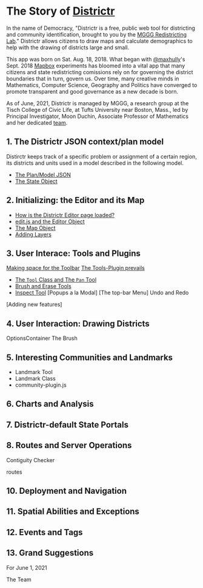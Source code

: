 # The Story of [Districtr]
In the name of Democracy, "Districtr is a free, public web tool for districting and community identification, brought to you by the [MGGG Redistricting Lab]." Districtr allows citizens to draw maps and calculate demographics to help with the drawing of districts large and small.

This app was born on Sat. Aug. 18, 2018. What began with [@maxhully]'s Sept. 2018 [Mapbox] experiments has bloomed into a vital app that many citizens and state redistricting comissions rely on for governing the district boundaries that in turn, govern us. Over time, many creative minds in Mathematics, Computer Science, Geography and Politics have converged to promote transparent and good governance as a new decade is born. 

As of June, 2021, Districtr is managed by MGGG, a research group at the Tisch College of Civic Life, at Tufts University near Boston, Mass., led by Principal Investigator, Moon Duchin, Associate Professor of Mathematics and her dedicated [team].


## 1. The Districtr JSON context/plan model
Distirctr keeps track of a specific problem or assignment of a certain region, its districts and units used in a model described in the following model.

- [The Plan/Model JSON] 
- [The State Object]

[The Plan/Model JSON]: ./plancontext.md
[The State Object]: ./state.md

## 2. Initializing: the Editor and its Map

- [How is the Districtr Editor page loaded?]
- [edit.js and the Editor Object]
- [The Map Object]
- [Adding Layers]

[How is the Districtr Editor page loaded?]: ./initialization.md
[edit.js and the Editor Object]: ./editor.md
[The Map Object]: ./map.md
[Adding Layers]: ./layer.md

## 3. User Interace: Tools and Plugins 

[Making space for the Toolbar] 
[The Tools-Plugin prevails]
  - [The `Tool` Class and The `Pan` Tool] 
  - [Brush and Erase Tools]
  - [Inspect Tool]
[Popups a la Modal]
[The top-bar Menu]
Undo and Redo

[Making space for the Toolbar]: ./toolbar.md
[The Tools-Plugin prevails]: ./toolsplugin.md
[The `Tool` Class and The `Pan` Tool]: ./tool.md
[Brush and Erase Tools]: ./BrushEraseTools.md
[Inspect Tool]: ./inspecttool.md

[Adding new features]

## 4. User Interaction: Drawing Districts

[UIStateStore]: ./uistatestore.md
[Actions and Reducers]: ./actionsreducers.md
OptionsContainer
The Brush




## 5. Interesting Communities and Landmarks

  - Landmark Tool
  - Landmark Class
  - community-plugin.js

## 6. Charts and Analysis

## 7. Districtr-default State Portals

## 8. Routes and Server Operations

Contiguity Checker

routes

## 10. Deployment and Navigation

## 11. Spatial Abilities and Exceptions

## 12. Events and Tags

## 13. Grand Suggestions

For June 1, 2021

<a name="team" />
   The Team




[@maxhully]: http://github.com/maxhully
[Mapbox]: https://docs.mapbox.com/mapbox-gl-js/api/
[districtr]: http://districtr.org
[MGGG Redistricting Lab]: http://https://mggg.org/
[team]: #team
